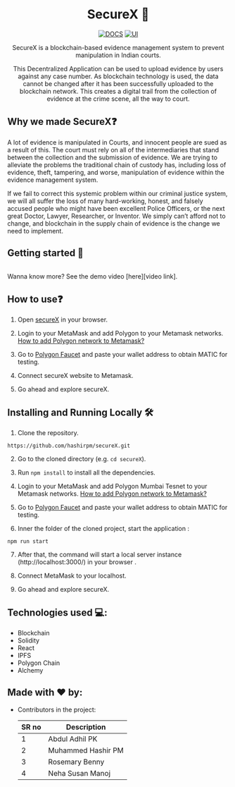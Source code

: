 <!-- markdownlint-configure-file {
  "MD013": {
    "code_blocks": false,
    "tables": false
  },
  "MD033": false,
  "MD041": false
} -->

<div align="center">

# SecureX 🔐

[![DOCS](https://img.shields.io/badge/Documentation-see%20docs-green?style=flat-square&logo=appveyor)](INSERT_LINK_FOR_DOCS_HERE) 
[![UI ](https://img.shields.io/badge/User%20Interface-Link%20to%20UI-orange?style=flat-square&logo=appveyor)](INSERT_UI_LINK_HERE)

SecureX is a blockchain-based evidence management system to prevent manipulation in Indian courts.

This Decentralized Application can be used to upload evidence by users against any case number. As blockchain technology is used, 
the data cannot be changed after it has been successfully uploaded to the blockchain network. This creates a digital trail from the collection of evidence at the crime scene, all the way to court.



</div>

## Why we made SecureX❓

A lot of evidence is manipulated in Courts, and innocent people are sued as a result of this. 
The court must rely on all of the intermediaries that stand between the collection and the submission of evidence. 
We are trying to alleviate the problems the traditional chain of custody has, 
including loss of evidence, theft, tampering, and worse, manipulation of evidence within the evidence management system. <br>

If we fail to correct this systemic problem within our criminal justice system, we will all suffer the loss of many hard-working, honest, and falsely accused people who might have been excellent Police Officers, or the next great Doctor, Lawyer, Researcher, or Inventor. We simply can’t afford not to change,
and blockchain in the supply chain of evidence is the change we need to implement.

## Getting started 🏁

![]()



Wanna know more? See the demo video [here][video link].

## How to use❓

1. Open [secureX]() in your browser.

2. Login to your MetaMask and add Polygon to your Metamask networks.
[How to add Polygon network to Metamask?](https://docs.polygon.technology/docs/develop/metamask/config-polygon-on-metamask/)

3. Go to [Polygon Faucet](https://faucet.polygon.technology/) and paste your wallet address to obtain MATIC for testing.

4. Connect secureX website to Metamask.

5. Go ahead and explore secureX.



## Installing and Running Locally 🛠️

1. Clone the repository.
```
https://github.com/hashirpm/secureX.git
```

2. Go to the cloned directory (e.g. `cd secureX`).

3. Run ```npm install``` to install all the dependencies.

4. Login to your MetaMask and add Polygon Mumbai Tesnet to your Metamask networks.
[How to add Polygon network to Metamask?](https://docs.polygon.technology/docs/develop/metamask/config-polygon-on-metamask/)

5. Go to [Polygon Faucet](https://faucet.polygon.technology/) and paste your wallet address to obtain MATIC for testing.

6. Inner the folder of the cloned project, start the application : 
```
npm run start
```
7. After that, the command will start a local server instance (http://localhost:3000/) in your browser .

8. Connect MetaMask to your localhost.

9. Go ahead and explore secureX.


## Technologies used 💻:

 - Blockchain
 - Solidity
 - React
 - IPFS
 - Polygon Chain
 - Alchemy
 
## Made with ❤️ by:

  - Contributors in the project:


    | SR no     | Description                       |
    | -------- | --------------------------------- |
    | 1        | Abdul Adhil PK                    |
    | 2        | Muhammed Hashir PM                |
    | 3        | Rosemary Benny                    |
    | 4        | Neha Susan Manoj                  |


